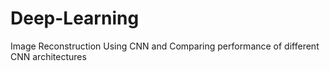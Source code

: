 # Deep-Learning
Image Reconstruction Using CNN and Comparing performance of different CNN architectures

